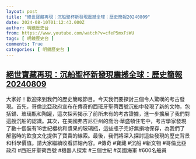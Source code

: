 ```yaml
---
layout: post
title: "絕世寶藏再現：沉船聖杯新發現震撼全球：歷史簡報20240809"
date: 2024-08-10T01:12:43.000Z
author: 明鏡歷史台
from: https://www.youtube.com/watch?v=cfeP5mxFsWU
tags: [ 明鏡歷史台 ]
comments: True
categories: [ 明鏡歷史台 ]
---
```

<!--1723252363000-->
[絕世寶藏再現：沉船聖杯新發現震撼全球：歷史簡報20240809](https://www.youtube.com/watch?v=cfeP5mxFsWU)
------

<div>
大家好！歡迎來到我們的歷史簡報節目。今天我們要探討三個令人驚嘆的考古發現。首先，哥倫比亞政府宣布在傳奇的西班牙聖荷西號沉船中發現了新的文物，包括錨、玻璃瓶和陶罐，這次探索揭示了前所未有的考古證據，進一步擴展了我們對這艘沉船的認識。其次，在美國弗吉尼亞州的喬治·華盛頓住宅中，考古學家發現了數十個裝有18世紀櫻桃和漿果的玻璃瓶，這些瓶子完好無損地保存，為我們了解當時的飲食文化提供了寶貴的線索。最後，我們將深入探討這些發現的歷史背景和科學價值。請大家繼續收看詳細內容。#傳奇 #寶藏 #沉船 #新文物 #哥倫比亞政府 #西班牙聖荷西號 #機器人探索 #三個世紀 #英國海軍 #600名船員
</div>
